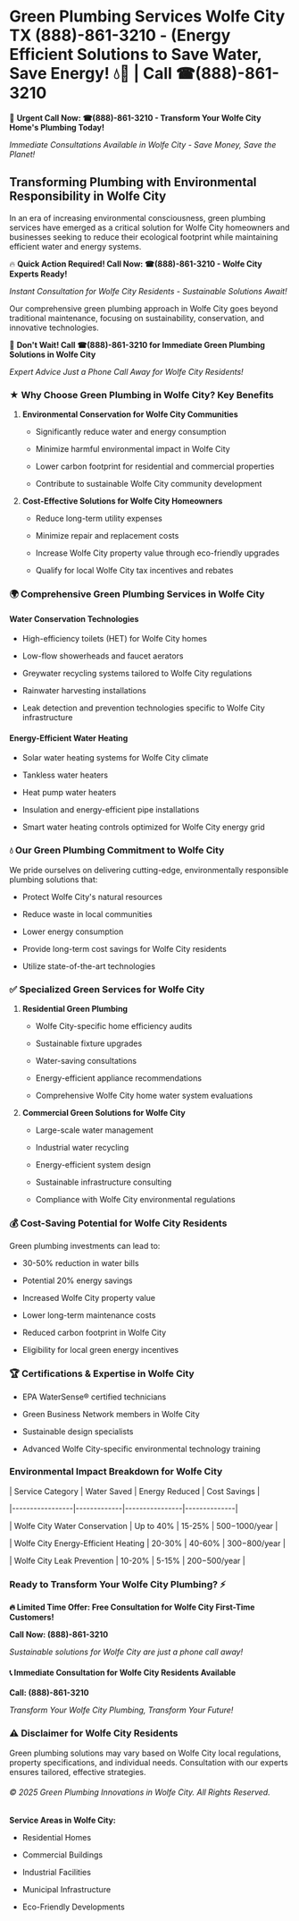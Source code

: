 # Green Plumbing Services Wolfe City TX (888)-861-3210 - (Energy Efficient Solutions to Save Water, Save Energy! 💧🌿 | Call ☎(888)-861-3210

🚨 **Urgent Call Now: ☎(888)-861-3210 - Transform Your Wolfe City Home's Plumbing Today!**
*Immediate Consultations Available in Wolfe City - Save Money, Save the Planet!*

## Transforming Plumbing with Environmental Responsibility in Wolfe City

In an era of increasing environmental consciousness, green plumbing services have emerged as a critical solution for Wolfe City homeowners and businesses seeking to reduce their ecological footprint while maintaining efficient water and energy systems. 

🔥 **Quick Action Required! Call Now: ☎(888)-861-3210 - Wolfe City Experts Ready!**
*Instant Consultation for Wolfe City Residents - Sustainable Solutions Await!*

Our comprehensive green plumbing approach in Wolfe City goes beyond traditional maintenance, focusing on sustainability, conservation, and innovative technologies.

🚨 **Don't Wait! Call ☎(888)-861-3210 for Immediate Green Plumbing Solutions in Wolfe City**
*Expert Advice Just a Phone Call Away for Wolfe City Residents!*

### ★ Why Choose Green Plumbing in Wolfe City? Key Benefits

1. **Environmental Conservation for Wolfe City Communities** 
   - Significantly reduce water and energy consumption
   - Minimize harmful environmental impact in Wolfe City
   - Lower carbon footprint for residential and commercial properties
   - Contribute to sustainable Wolfe City community development

2. **Cost-Effective Solutions for Wolfe City Homeowners** 
   - Reduce long-term utility expenses
   - Minimize repair and replacement costs
   - Increase Wolfe City property value through eco-friendly upgrades
   - Qualify for local Wolfe City tax incentives and rebates

### 🌍 Comprehensive Green Plumbing Services in Wolfe City

#### Water Conservation Technologies
- High-efficiency toilets (HET) for Wolfe City homes
- Low-flow showerheads and faucet aerators
- Greywater recycling systems tailored to Wolfe City regulations
- Rainwater harvesting installations
- Leak detection and prevention technologies specific to Wolfe City infrastructure

#### Energy-Efficient Water Heating
- Solar water heating systems for Wolfe City climate
- Tankless water heaters
- Heat pump water heaters
- Insulation and energy-efficient pipe installations
- Smart water heating controls optimized for Wolfe City energy grid

### 💧 Our Green Plumbing Commitment to Wolfe City

We pride ourselves on delivering cutting-edge, environmentally responsible plumbing solutions that:
- Protect Wolfe City's natural resources
- Reduce waste in local communities
- Lower energy consumption
- Provide long-term cost savings for Wolfe City residents
- Utilize state-of-the-art technologies

### ✅ Specialized Green Services for Wolfe City

1. **Residential Green Plumbing**
   - Wolfe City-specific home efficiency audits
   - Sustainable fixture upgrades
   - Water-saving consultations
   - Energy-efficient appliance recommendations
   - Comprehensive Wolfe City home water system evaluations

2. **Commercial Green Solutions for Wolfe City**
   - Large-scale water management
   - Industrial water recycling
   - Energy-efficient system design
   - Sustainable infrastructure consulting
   - Compliance with Wolfe City environmental regulations

### 💰 Cost-Saving Potential for Wolfe City Residents

Green plumbing investments can lead to:
- 30-50% reduction in water bills
- Potential 20% energy savings
- Increased Wolfe City property value
- Lower long-term maintenance costs
- Reduced carbon footprint in Wolfe City
- Eligibility for local green energy incentives

### 🏆 Certifications & Expertise in Wolfe City

- EPA WaterSense® certified technicians
- Green Business Network members in Wolfe City
- Sustainable design specialists
- Advanced Wolfe City-specific environmental technology training

### Environmental Impact Breakdown for Wolfe City

| Service Category | Water Saved | Energy Reduced | Cost Savings |
|-----------------|-------------|----------------|--------------|
| Wolfe City Water Conservation | Up to 40% | 15-25% | $500-$1000/year |
| Wolfe City Energy-Efficient Heating | 20-30% | 40-60% | $300-$800/year |
| Wolfe City Leak Prevention | 10-20% | 5-15% | $200-$500/year |

### Ready to Transform Your Wolfe City Plumbing? ⚡

**🔥 Limited Time Offer: Free Consultation for Wolfe City First-Time Customers!**

**Call Now: (888)-861-3210**
*Sustainable solutions for Wolfe City are just a phone call away!*

#### 📞 Immediate Consultation for Wolfe City Residents Available

**Call: (888)-861-3210**
*Transform Your Wolfe City Plumbing, Transform Your Future!*

### ⚠️ Disclaimer for Wolfe City Residents

Green plumbing solutions may vary based on Wolfe City local regulations, property specifications, and individual needs. Consultation with our experts ensures tailored, effective strategies.

###### © 2025 Green Plumbing Innovations in Wolfe City. All Rights Reserved.

**Service Areas in Wolfe City:** 
- Residential Homes
- Commercial Buildings
- Industrial Facilities
- Municipal Infrastructure
- Eco-Friendly Developments